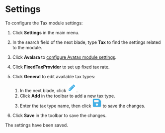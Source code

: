 # Settings

To configure the Tax module settings:

1. Click **Settings** in the main menu.
1. In the search field of the next blade, type **Tax** to find the settings related to the module.
1. Click **Avalara** to [configure Avatax module settings](../integrations/avalara/settings.md).
1. Click **FixedTaxProvider** to set up fixed tax rate.
1. Click **General** to edit available tax types:
    1. In the next blade, click ![pencil](media/pencil.png).
    1. Click **Add** in the toolbar to add a new tax type.
    1. Enter the tax type name, then click ![floppy](media/floppy.png) to save the changes. 

1. Click **Save** in the toolbar to save the changes.

The settings have been saved.
